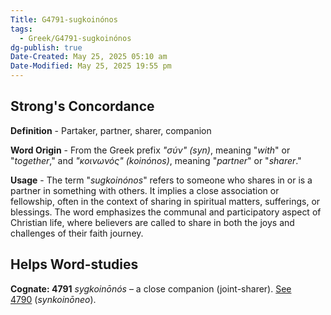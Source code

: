 ```yaml
---
Title: G4791-sugkoinónos
tags:
  - Greek/G4791-sugkoinónos
dg-publish: true
Date-Created: May 25, 2025 05:10 am
Date-Modified: May 25, 2025 19:55 pm
---
```

## Strong's Concordance

**Definition** - Partaker, partner, sharer, companion

**Word Origin** - From the Greek prefix *"σύν" (syn)*, meaning "*with*" or "*together*," and *"κοινωνός" (koinónos)*, meaning "*partner*" or "*sharer*."

**Usage** - The term "*sugkoinónos*" refers to someone who shares in or is a partner in something with others. It implies a close association or fellowship, often in the context of sharing in spiritual matters, sufferings, or blessings. The word emphasizes the communal and participatory aspect of Christian life, where believers are called to share in both the joys and challenges of their faith journey.

## Helps Word-studies

**Cognate: 4791** *sygkoinōnós* – a close companion (joint-sharer). [See 4790](https://biblehub.com/greek/4790.htm) (*synkoinōneo*).

